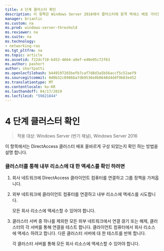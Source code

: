 ```yaml
---
title: 4 단계 클러스터 확인
description: 이 항목은 Windows Server 2016에서 클러스터에 원격 액세스 배포 가이드의 일부입니다.
manager: brianlic
ms.custom: na
ms.prod: windows-server-threshold
ms.reviewer: na
ms.suite: na
ms.technology:
- networking-ras
ms.tgt_pltfrm: na
ms.topic: article
ms.assetid: f22dcf10-b453-4664-a9ef-e40e95c72f63
ms.author: pashort
author: shortpatti
ms.openlocfilehash: b449197265befb7caf7d8d3a5b56accf5c52aef9
ms.sourcegitcommit: 0d0b32c8986ba7db9536e0b8648d4ddf9b03e452
ms.translationtype: MT
ms.contentlocale: ko-KR
ms.lasthandoff: 04/17/2019
ms.locfileid: "59821844"
---
```

# <a name="step-4-verify-the-cluster"></a>4 단계 클러스터 확인

>적용 대상: Windows Server (반기 채널), Windows Server 2016

이 항목에서는 DirectAccess 클러스터 배포 올바르게 구성 되었는지 확인 하는 방법을 설명 합니다.  
  
### <a name="to-verify-access-to-internal-resources-through-the-cluster"></a>클러스터를 통해 내부 리소스에 대 한 액세스를 확인 하려면  
  
1.  회사 네트워크에 DirectAccess 클라이언트 컴퓨터를 연결하고 그룹 정책을 가져옵니다.  
  
2.  외부 네트워크에 클라이언트 컴퓨터를 연결하고 내부 리소스에 액세스를 시도합니다.  
  
    모든 회사 리소스에 액세스할 수 있어야 합니다.  
  
3.  클러스터 서버 중 하나를 제외한 모든 외부 네트워크에서 연결 끊기 또는 해제, 클러스터의 각 서버를 통해 연결을 테스트 합니다. 클라이언트 컴퓨터에서 회사 리소스에 액세스 하려고 합니다. 다른 클러스터 서버에 대 한 테스트를 반복 합니다.  
  
    각 클러스터 서버를 통해 모든 회사 리소스에 액세스할 수 있어야 합니다.  
  


